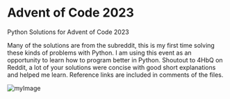 # Advent of Code 2023

Python Solutions for Advent of Code 2023

Many of the solutions are from the subreddit, this is my first time solving these kinds of problems with Python.
I am using this event as an opportunity to learn how to program better in Python.
Shoutout to 4HbQ on Reddit, a lot of your solutions were concise with good short explanations and helped me learn.
Reference links are included in comments of the files. 


![myImage](https://media.giphy.com/media/RO03L0GSZbRn2ml7m8/giphy.gif)
